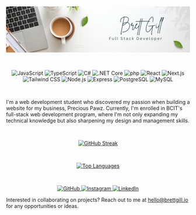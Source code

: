 ![Brett Cover](https://github.com/breadscorner/breadscorner/blob/main/Brett%20Gill%20Github%20Cover.png?raw=true)

&nbsp;

<div align="center">
  <img width="40" src="https://user-images.githubusercontent.com/25181517/117447155-6a868a00-af3d-11eb-9cfe-245df15c9f3f.png" alt="JavaScript" title="JavaScript"/>
 <img width="40" src="https://user-images.githubusercontent.com/25181517/183890598-19a0ac2d-e88a-4005-a8df-1ee36782fde1.png" alt="TypeScript" title="TypeScript"/>
 <img width="40" src="https://user-images.githubusercontent.com/25181517/121405384-444d7300-c95d-11eb-959f-913020d3bf90.png" alt="C#" title="C#"/>
 <img width="40" src="https://user-images.githubusercontent.com/25181517/121405754-b4f48f80-c95d-11eb-8893-fc325bde617f.png" alt=".NET Core" title=".NET Core"/>
 <img width="40" src="https://user-images.githubusercontent.com/25181517/183570228-6a040b9f-3ddf-47a2-a201-743121dac664.png" alt="php" title="php"/>
 <img width="40" src="https://user-images.githubusercontent.com/25181517/183897015-94a058a6-b86e-4e42-a37f-bf92061753e5.png" alt="React" title="React"/>
 <img width="40" src="https://github.com/marwin1991/profile-technology-icons/assets/136815194/5f8c622c-c217-4649-b0a9-7e0ee24bd704" alt="Next.js" title="Next.js"/>
 <img width="40" src="https://user-images.githubusercontent.com/25181517/202896760-337261ed-ee92-4979-84c4-d4b829c7355d.png" alt="Tailwind CSS" title="Tailwind CSS"/>
 <img width="40" src="https://user-images.githubusercontent.com/25181517/183568594-85e280a7-0d7e-4d1a-9028-c8c2209e073c.png" alt="Node.js" title="Node.js"/>
 <img width="40" src="https://user-images.githubusercontent.com/25181517/183859966-a3462d8d-1bc7-4880-b353-e2cbed900ed6.png" alt="Express" title="Express"/>
 <img width="40" src="https://user-images.githubusercontent.com/25181517/117208740-bfb78400-adf5-11eb-97bb-09072b6bedfc.png" alt="PostgreSQL" title="PostgreSQL"/>
 <img width="40" src="https://user-images.githubusercontent.com/25181517/183896128-ec99105a-ec1a-4d85-b08b-1aa1620b2046.png" alt="MySQL" title="MySQL"/>
</div>

&nbsp;

I'm a web development student who discovered my passion when building a website for my business, Precious Pawz. Currently, I'm enrolled in BCIT's full-stack web development program, where I'm not only expanding my technical knowledge but also sharpening my design and management skills.

&nbsp;

<div align="center">
  <a href="https://git.io/streak-stats">
    <img src="https://streak-stats.demolab.com?user=breadscorner&theme=dracula" alt="GitHub Streak" />
  </a>
</div>

&nbsp;

<div align="center">
  <a href="https://github.com/anuraghazra/github-readme-stats">
    <img src="https://github-readme-stats.vercel.app/api/top-langs/?username=breadscorner&layout=normal&@show=prs_merged&theme=dracula&langs_count=10&card_width=500px&hide_title=true&hide_rank=true&show_icons=true" alt="Top Languages" />
  </a>
</div>

&nbsp;

<div align="center">
  <a href="https://www.facebook.com/brett.gill.986">
    <img src="https://img.shields.io/badge/GitHub-000000?style=for-the-badge&logo=github&logoColor=blue" alt="GitHub" />
  </a>
  <a href="https://www.instagram.com/bstevieg/">
    <img src="https://img.shields.io/badge/Instagram-000000?style=for-the-badge&logo=instagram&logoColor=blue" alt="Instagram" />
  </a>
  <a href="https://www.linkedin.com/in/thebrettgill/">
    <img src="https://img.shields.io/badge/LinkedIn-000000?style=for-the-badge&logo=linkedin&logoColor=blue" alt="LinkedIn" />
  </a>
</div>

Interested in collaborating on projects? Reach out to me at [hello@brettgill.io](mailto:hello@brettgill.io) for any opportunities or ideas.
